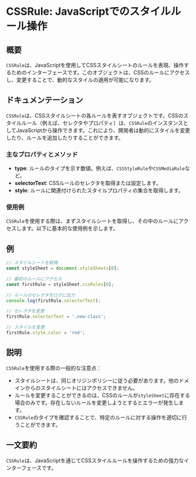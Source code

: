 <!--
Meta Description: # CSSRule: JavaScriptでのスタイルルール操作 ## 概要 `CSSRule`は、JavaScriptを使用してCSSスタイルシートのルールを表現、操作するためのインターフェースです。このオブジェクトは、CSSのルールにアクセスし、変更することで、動的なスタイルの適用が可能になりま...
Meta Keywords: cssrule, firstrule, selectortext, stylesheet, 例えば
-->

# CSSRule: JavaScriptでのスタイルルール操作

## 概要
`CSSRule`は、JavaScriptを使用してCSSスタイルシートのルールを表現、操作するためのインターフェースです。このオブジェクトは、CSSのルールにアクセスし、変更することで、動的なスタイルの適用が可能になります。

## ドキュメンテーション
`CSSRule`は、CSSスタイルシートの各ルールを表すオブジェクトです。CSSのスタイルルール（例えば、セレクタやプロパティ）は、`CSSRule`のインスタンスとしてJavaScriptから操作できます。これにより、開発者は動的にスタイルを変更したり、ルールを追加したりすることができます。

### 主なプロパティとメソッド
- **type**: ルールのタイプを示す数値。例えば、`CSSStyleRule`や`CSSMediaRule`など。
- **selectorText**: CSSルールのセレクタを取得または設定します。
- **style**: ルールに関連付けられたスタイルプロパティの集合を取得します。

### 使用例
`CSSRule`を使用する際は、まずスタイルシートを取得し、その中のルールにアクセスします。以下に基本的な使用例を示します。

## 例
```javascript
// スタイルシートを取得
const styleSheet = document.styleSheets[0];

// 最初のルールにアクセス
const firstRule = styleSheet.cssRules[0];

// ルールのセレクタをログに出力
console.log(firstRule.selectorText);

// セレクタを変更
firstRule.selectorText = '.new-class';

// スタイルを変更
firstRule.style.color = 'red';
```

## 説明
`CSSRule`を使用する際の一般的な注意点：
- スタイルシートは、同じオリジンポリシーに従う必要があります。他のドメインからのスタイルシートにはアクセスできません。
- ルールを変更することができるのは、CSSのルールが`styleSheet`に存在する場合のみです。存在しないルールを変更しようとするとエラーが発生します。
- `CSSRule`のタイプを確認することで、特定のルールに対する操作を適切に行うことができます。

## 一文要約
`CSSRule`は、JavaScriptを通じてCSSスタイルルールを操作するための強力なインターフェースです。